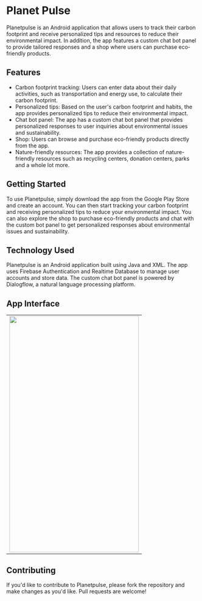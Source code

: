 # Planet Pulse
Planetpulse is an Android application that allows users to track their carbon footprint and receive personalized tips and resources to reduce their environmental impact. In addition, the app features a custom chat bot panel to provide tailored responses and a shop where users can purchase eco-friendly products.

## Features
- Carbon footprint tracking: Users can enter data about their daily activities, such as transportation and energy use, to calculate their carbon footprint.
- Personalized tips: Based on the user's carbon footprint and habits, the app provides personalized tips to reduce their environmental impact.
- Chat bot panel: The app has a custom chat bot panel that provides personalized responses to user inquiries about environmental issues and sustainability.
- Shop: Users can browse and purchase eco-friendly products directly from the app.
- Nature-friendly resources: The app provides a collection of nature-friendly resources such as recycling centers, donation centers, parks and a whole lot more.

## Getting Started
To use Planetpulse, simply download the app from the Google Play Store and create an account. You can then start tracking your carbon footprint and receiving personalized tips to reduce your environmental impact. You can also explore the shop to purchase eco-friendly products and chat with the custom bot panel to get personalized responses about environmental issues and sustainability.

## Technology Used
Planetpulse is an Android application built using Java and XML. The app uses Firebase Authentication and Realtime Database to manage user accounts and store data. The custom chat bot panel is powered by Dialogflow, a natural language processing platform.

## App Interface

<table>
  <tr>

<td><img src=https://user-images.githubusercontent.com/84273332/232278368-255ec253-a7c1-4378-a413-40decf1d8c7d.jpeg width=340 height=620></td>
</table>

## Contributing
If you'd like to contribute to Planetpulse, please fork the repository and make changes as you'd like. Pull requests are welcome!



